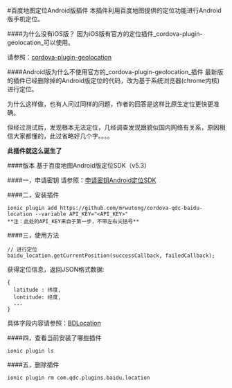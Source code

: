 
##
#百度地图定位Android版插件
本插件利用百度地图提供的定位功能进行Android版手机定位。
  
####为什么没有iOS版？
因为iOS版有官方的定位插件_cordova-plugin-geolocation_可以使用。

请参照：[cordova-plugin-geolocation](https://github.com/apache/cordova-plugin-geolocation)

####Android版为什么不使用官方的_cordova-plugin-geolocation_插件
最新版的插件已经删除掉的Android版定位的代码，改为基于系统浏览器(chrome内核)进行定位。

为什么这样做，也有人问过同样的问题，作者的回答是这样比原生定位更快更准确。

但经过测试后，发现根本无法定位，几经调查发现跟貌似国内网络有关系，原因相信大家都懂的，此过省略好几个字。。。。

__此插件就这么诞生了__

####版本
基于百度地图Android版定位SDK（v5.3）

####一，申请密钥
请参照：[申请密钥Android定位SDK](http://developer.baidu.com/map/index.php?title=android-locsdk/guide/key)

####二，安装插件

```
ionic plugin add https://github.com/mrwutong/cordova-qdc-baidu-location --variable API_KEY="<API_KEY>"
**注：此处的API_KEY来自于第一步，不带左右尖括号**
```

####三，使用方法

```
// 进行定位
baidu_location.getCurrentPosition(successCallback, failedCallback);
```

获得定位信息，返回JSON格式数据:

```
{
  latitude : 纬度,
  lontitude: 经度,
  ...
}
```
具体字段内容请参照：[BDLocation](http://developer.baidu.com/map/loc_refer/index.html)

####四，查看当前安装了哪些插件

```
ionic plugin ls
```

####五，删除插件

```
ionic plugin rm com.qdc.plugins.baidu.location
```








